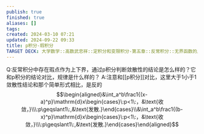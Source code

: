 ```yaml
---
publish: true
finished: true
aliases: []
tags: 
created: 2024-03-10 07:21
updated: 2024-09-22 09:33
title: p积分-瑕积分
TARGET DECK: 大学数学::高数武忠祥::定积分和变限积分-第五章::反常积分::无界函数的反常积分::p积分-瑕积分
---
```


Q:反常积分中存在瑕点作为上下界，通过p积分判断敛散性的结论是怎么样的？它和p积分的结论对比，规律是什么样的？
A:注意和[[p积分]]对比，这里大于1小于1敛散性结论和那个简单形式相比，是反的
$$\begin{aligned}&\int_a^b\frac1{(x-a)^p}\mathrm{d}x\begin{cases}\:p<1\:，&\text{收敛，}\\\:p\geqslant1\:,&\text{发散.}\end{cases}\\&\int_a^b\frac1{(b-x)^p}\mathrm{d}x\begin{cases}\:p<1\:，&\text{收敛，}\\\:p\geqslant1\:,&\text{发散.}\end{cases}\end{aligned}$$



